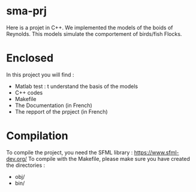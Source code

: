 # sma-prj 

Here is a projet in C++. 
We implemented the models of the boids of Reynolds. 
This models simulate the comportement of birds/fish Flocks. 

# Enclosed
In this project you will find : 
- Matlab test : t understand the basis of the models
- C++ codes 
- Makefile 
- The Documentation (in French) 
- The repport of the prpject (in French)


# Compilation

To compile the project, you need the SFML library : https://www.sfml-dev.org/ 
To compile with the Makefile, please make sure you have created the directories : 
- obj/
- bin/ 
